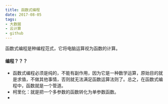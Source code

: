 ```yaml
---
title: 函数式编程
date: 2017-08-05
tags:
- 大数据
- 云计算
- github
---
```


函数式编程是种编程范式，它将电脑运算视为函数的计算。

<!-- more -->

#### 编程？？？
- 函数式编程必须是纯的，不能有副作用，因为它是一种数学运算，原始目的就是求值，不做其他事情，否则就无法满足函数运算法则了。总之，在函数式编程中，函数就是一个管道。
- 柯里化：就是把一个多参数的函数转化为单参数函数。
- 
